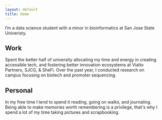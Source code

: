 ```yaml
---
layout: default
title: Home
---
```


I’m a data science student with a minor in bioinformatics at San Jose State Univeristy.

## Work
Spent the better half of university allocating my time and energy in creating accessible tech, and fostering better innovation ecosystems at Vialto Partners, SJCG, & SheFi. Over the past year, I conducted research on campus focusing on biotech and promoter sequencing. 

## Personal

In my free time I tend to spend it reading, going on walks, and journaling. Being able to make memories worth remembering is a privilege, that's why I spend a lot of my time taking pictures and scrapbooking. 

